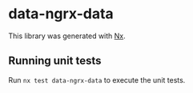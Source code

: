 # data-ngrx-data

This library was generated with [Nx](https://nx.dev).

## Running unit tests

Run `nx test data-ngrx-data` to execute the unit tests.
